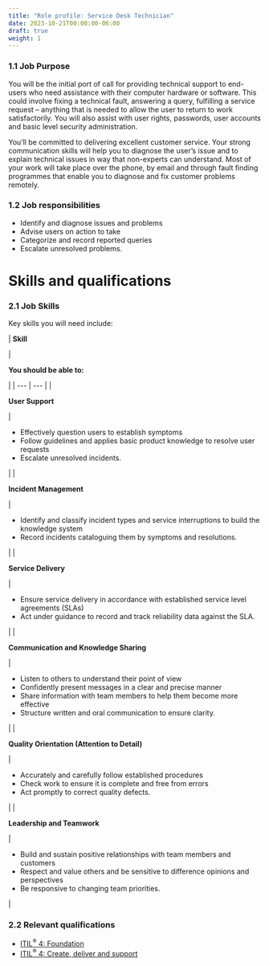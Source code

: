 ```yaml
---
title: "Role profile: Service Desk Technician"
date: 2023-10-21T00:00:00-06:00
draft: true
weight: 1
---
```


### 1.1 Job Purpose
You will be the initial port of call for providing technical support to end-users who need assistance with their computer hardware or software. This could involve fixing a technical fault, answering a query, fulfilling a service request – anything that is needed to allow the user to return to work satisfactorily. You will also assist with user rights, passwords, user accounts and basic level security administration.

You’ll be committed to delivering excellent customer service. Your strong communication skills will help you to diagnose the user’s issue and to explain technical issues in way that non-experts can understand. Most of your work will take place over the phone, by email and through fault finding programmes that enable you to diagnose and fix customer problems remotely.

### 1.2 Job responsibilities
* Identify and diagnose issues and problems
* Advise users on action to take
* Categorize and record reported queries
* Escalate unresolved problems.

# Skills and qualifications
### 2.1 Job Skills
Key skills you will need include:

| 
**Skill**

 | 

**You should be able to:**

 |
| --- | --- |
| 

**User Support**

 | 

* Effectively question users to establish symptoms
* Follow guidelines and applies basic product knowledge to resolve user requests
* Escalate unresolved incidents.

 |
| 

**Incident Management**

 | 

* Identify and classify incident types and service interruptions to build the knowledge system
* Record incidents cataloguing them by symptoms and resolutions.

 |
| 

**Service Delivery**

 | 

* Ensure service delivery in accordance with established service level agreements (SLAs)
* Act under guidance to record and track reliability data against the SLA.

 |
| 

**Communication and Knowledge Sharing**

 | 

* Listen to others to understand their point of view
* Confidently present messages in a clear and precise manner
* Share information with team members to help them become more effective
* Structure written and oral communication to ensure clarity.


 |
| 

**Quality Orientation (Attention to Detail)**

 | 

* Accurately and carefully follow established procedures
* Check work to ensure it is complete and free from errors
* Act promptly to correct quality defects.

 |
| 

**Leadership and Teamwork**

 | 

* Build and sustain positive relationships with team members and customers
* Respect and value others and be sensitive to difference opinions and perspectives
* Be responsive to changing team priorities.

 |

### 2.2 Relevant qualifications
* [ITIL<sup>®</sup> 4: Foundation](https://www.axelos.com/certifications/itil-service-management/itil-4-foundation)
* [ITIL<sup>®</sup> 4: Create, deliver and support](https://www.axelos.com/certifications/itil-service-management/managing-professional/create-deliver-and-support)
